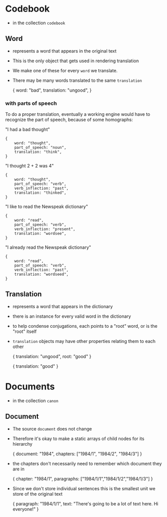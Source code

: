 # Codebook

- in the collection `codebook`

## Word

- represents a word that appears in the original text
- This is the only object that gets used in rendering translation
- We make one of these for every `word` we translate. 
- There may be many words translated to the same `translation`


    {
        word: "bad",
        translation: "ungood",
    }


### with parts of speech

To do a proper translation, eventually a working engine would have to recognize the part of speech, 
because of some homographs:

"I had a bad thought"

    {
        word: "thought",
        part_of_speech: "noun",
        translation: "think",
    }

"I thought 2 + 2 was 4"

    {
        word: "thought",
        part_of_speech: "verb",
        verb_inflection: "past",
        translation: "thinked",
    }
 
"I like to read the Newspeak dictionary"
 
    {
        word: "read",
        part_of_speech: "verb",
        verb_inflection: "present",
        translation: "wordsee",
    }
 
 "I already read the Newspeak dictionary"
 
    {
        word: "read",
        part_of_speech: "verb",
        verb_inflection: "past",
        translation: "wordseed",
    }

## Translation

- represents a word that appears in the dictionary
- there is an instance for every valid word in the dictionary
- to help condense conjugations, each points to a "root" word, or is the "root" itself

- `translation` objects may have other properties relating them to each other

 
    {
        translation: "ungood",
        root: "good"
    }


    {
        translation: "good"
    }

# Documents

- in the collection `canon`

## Document

- The source `document` does not change
- Therefore it's okay to make a static arrays of child nodes for its hierarchy


    {
        document: "1984",
        chapters: ["1984/1",
                   "1984/2",
                   "1984/3"]
    }

- the chapters don't necessarily need to remember which document they are in 

    
    {
        chapter: "1984/1",
        paragraphs: ["1984/1/1","1984/1/2","1984/1/3"]
    }


- Since we don't store individual sentences this is the smallest unit we store of the original text 


    {
        paragraph: "1984/1/1",
        text: "There's going to be a lot of text here. Hi everyone!"
    }
